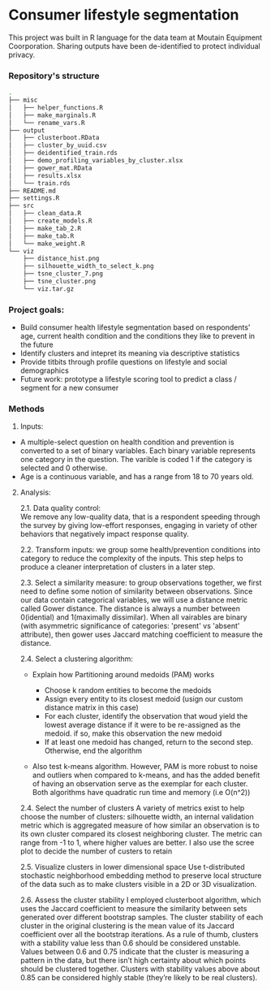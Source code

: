 # Consumer lifestyle segmentation

This project was built in R language for the data team at Moutain Equipment Coorporation. Sharing outputs have been de-identified to protect individual privacy.

### Repository's structure

```bash
.
├── misc
│   ├── helper_functions.R
│   ├── make_marginals.R
│   └── rename_vars.R
├── output
│   ├── clusterboot.RData
│   ├── cluster_by_uuid.csv
│   ├── deidentified_train.rds
│   ├── demo_profiling_variables_by_cluster.xlsx
│   ├── gower_mat.RData
│   ├── results.xlsx
│   └── train.rds
├── README.md
├── settings.R
├── src
│   ├── clean_data.R
│   ├── create_models.R
│   ├── make_tab_2.R
│   ├── make_tab.R
│   └── make_weight.R
└── viz
    ├── distance_hist.png
    ├── silhouette_width_to_select_k.png
    ├── tsne_cluster_7.png
    ├── tsne_cluster.png
    └── viz.tar.gz
```

### Project goals: 
- Build consumer health lifestyle segmentation based on respondents' age, current health condition and the conditions they like to prevent in the future
- Identify clusters and intepret its meaning via descriptive statistics
- Provide titbits through profile questions on lifestyle and social demographics
- Future work: prototype a lifestyle scoring tool to predict a class / segment for a new consumer

### Methods
1. Inputs:
  - A multiple-select question on health condition and prevention is converted to a set of binary variables. Each binary variable represents one category in the question. The varible is coded 1 if the category is selected and 0 otherwise. 
  - Age is a continuous variable, and has a range from 18 to 70 years old. 

2. Analysis:

   2.1. Data quality control: <br/>
   We remove any low-quality data, that is a respondent speeding through the survey by giving low-effort responses, engaging in variety of other behaviors that negatively impact response quality.

   2.2. Transform inputs: we group some health/prevention conditions into category to reduce the complexity of the inputs. This step helps to produce a cleaner interpretation of clusters in a later step. 
   
   2.3. Select a similarity measure: to group observations together, we first need to define some notion of similarity between observations. Since our data contain categorical variables, we will use a distance metric called Gower distance. The distance is always a number between 0(idential) and 1(maximally dissimilar). When all vairables are binary (with asymmetric significance of categories: 'present' vs 'absent' attribute), then gower uses Jaccard matching coefficient to measure the distance.  
  
   2.4. Select a clustering algorithm: 
     * Explain how Partitioning around medoids (PAM) works
       + Choose k random entities to become the medoids
       + Assign every entity to its closest medoid (usign our custom distance matrix in this case)
       + For each cluster, identify the observation that woud yield the lowest average distance if it were to be re-assigned as the medoid. if so, make this observation the new medoid
       + If at least one medoid has changed, return to the second step. Otherwise, end the algorithm

     * Also test k-means algorithm. However, PAM is more robust to noise and outliers when compared to k-means, and has the added benefit of having an observation serve as the exemplar for each cluster. Both algorithms have quadratic run time and memory (i.e O(n^2))
      
   2.4. Select the number of clusters
   A variety of metrics exist to help choose the number of clusters: silhouette width, an internal validation metric which is aggregated measure of how similar an observation is to its own cluster compared its closest neighboring cluster. The metric can range from -1 to 1, where higher values are better. I also use the scree plot to decide the number of custers to retain
  
   2.5. Visualize clusters in lower dimensional space
   Use t-distributed stochastic neighborhood embedding method to preserve local structure of the data such as to make clusters visible in a 2D or 3D visualization. 

   2.6. Assess the cluster stability
   I employed clusterboot algorithm, which uses the Jaccard coefficient to measure the similarity between sets generated over different bootstrap samples. The cluster stability of each cluster in the original clustering is the mean value of its Jaccard coefficient over all the bootstrap iterations. As a rule of thumb, clusters with a stability value less than 0.6 should be considered unstable. Values between 0.6 and 0.75 indicate that the cluster is measuring a pattern in the data, but there isn’t high certainty about which points should be clustered together. Clusters with stability values above about 0.85 can be considered highly stable (they’re likely to be real clusters).